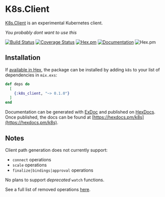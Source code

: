 # K8s.Client

[K8s.Client](https://hexdocs.pm/k8s_client/readme.html) is an experimental Kubernetes client.

*You probably dont want to use this*

[![Build Status](https://travis-ci.org/coryodaniel/k8s_client.svg?branch=master)](https://travis-ci.org/coryodaniel/k8s_client)
[![Coverage Status](https://coveralls.io/repos/github/coryodaniel/k8s_client/badge.svg?branch=master)](https://coveralls.io/github/coryodaniel/k8s_client?branch=master)
[![Hex.pm](http://img.shields.io/hexpm/v/k8s_client.svg?style=flat)](https://hex.pm/packages/k8s_client) 
[![Documentation](https://img.shields.io/badge/documentation-on%20hexdocs-green.svg)](https://hexdocs.pm/k8s_client/)
![Hex.pm](https://img.shields.io/hexpm/l/k8s_client.svg?style=flat)

## Installation

If [available in Hex](https://hex.pm/docs/publish), the package can be installed
by adding `k8s` to your list of dependencies in `mix.exs`:

```elixir
def deps do
  [
    {:k8s_client, "~> 0.1.0"}
  ]
end
```

Documentation can be generated with [ExDoc](https://github.com/elixir-lang/ex_doc)
and published on [HexDocs](https://hexdocs.pm). Once published, the docs can
be found at [https://hexdocs.pm/k8s](https://hexdocs.pm/k8s).

## Notes

Client path generation does not currently support:
* `connect` operations
* `scale` operations
* `finalize|bindings|approval` operations

No plans to support *deprecated* `watch` functions.

See a full list of removed operations [here](./lib/client/route_data.ex#L53-L70).
